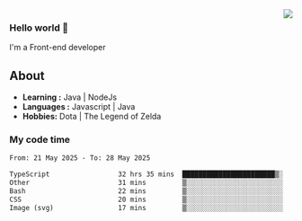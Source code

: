 <img align='right' src="https://github-readme-stats.vercel.app/api?username=jumodada&show_icons=true&theme=vue">

### Hello world 👋

I'm a Front-end developer 
    
## About
-  **Learning :** Java | NodeJs
-  **Languages :** Javascript | Java
-  **Hobbies:** Dota | The Legend of Zelda

### My code time

<!--START_SECTION:waka-->

```txt
From: 21 May 2025 - To: 28 May 2025

TypeScript                 32 hrs 35 mins  ███████████████████████▒░   93.68 %
Other                      31 mins         ▒░░░░░░░░░░░░░░░░░░░░░░░░   01.51 %
Bash                       22 mins         ▒░░░░░░░░░░░░░░░░░░░░░░░░   01.09 %
CSS                        20 mins         ▒░░░░░░░░░░░░░░░░░░░░░░░░   00.99 %
Image (svg)                17 mins         ▒░░░░░░░░░░░░░░░░░░░░░░░░   00.85 %
```

<!--END_SECTION:waka-->
